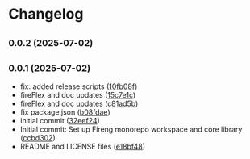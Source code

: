 # Changelog

## <small>0.0.2 (2025-07-02)</small>

## <small>0.0.1 (2025-07-02)</small>

* fix: added release scripts ([10fb08f](https://github.com/BhanukaDev/fireng/commit/10fb08f))
* fireFlex and doc updates ([15c7e1c](https://github.com/BhanukaDev/fireng/commit/15c7e1c))
* fireFlex and doc updates ([c81ad5b](https://github.com/BhanukaDev/fireng/commit/c81ad5b))
* fix package.json ([b08fdae](https://github.com/BhanukaDev/fireng/commit/b08fdae))
* initial commit ([32eef24](https://github.com/BhanukaDev/fireng/commit/32eef24))
* Initial commit: Set up Fireng monorepo workspace and core library ([ccbd302](https://github.com/BhanukaDev/fireng/commit/ccbd302))
* README and LICENSE files ([e18bf48](https://github.com/BhanukaDev/fireng/commit/e18bf48))
